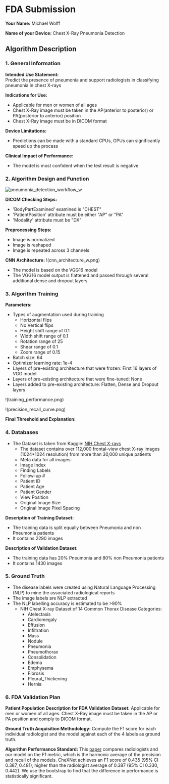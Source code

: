 # FDA  Submission

**Your Name:** 
Michael Wolff

**Name of your Device:** 
Chest X-Ray Pneumonia Detection

## Algorithm Description 

### 1. General Information

**Intended Use Statement:**  
Predict the presence of pneumonia and support radiologists in classifying pneumonia in chest X-rays

**Indications for Use:** 
- Applicable for men or women of all ages
- Chest X-Ray image must be taken in the AP(anterior to posterior) or PA(posterior to anterior) position
- Chest X-Ray image must be in DICOM format

**Device Limitations:**
- Predictions can be made with a standard CPUs, GPUs can significantly speed up the process

**Clinical Impact of Performance:**
- The model is most confident when the test result is negative

### 2. Algorithm Design and Function

![pneumonia_detection_workflow_w](https://github.com/mikethwolff/Pneumonia-Detection-From-Chest-X-Ray/assets/8941220/1f8d2fc1-068d-4422-a719-7888f0f38146)

**DICOM Checking Steps:**
- 'BodyPartExamined' examined is "CHEST"
- 'PatientPosition' attribute must be either "AP" or "PA"
- 'Modality' attribute must be "DX"

**Preprocessing Steps:**
- Image is normalized
- Image is reshaped
- Image is repeated across 3 channels

**CNN Architecture:**
!(cnn_architecture_w.png)
- The model is based on the VGG16 model
- The VGG16 model output is flattened and passed through several additional dense and dropout layers

### 3. Algorithm Training

**Parameters:**
- Types of augmentation used during training
  - Horizontal flips
  - No Vertical flips
  - Height shift range of 0.1
  - Width shift range of 0.1
  - Rotation range of 25
  - Shear range of 0.1
  - Zoom range of 0.15
- Batch size: 64
- Optimizer learning rate: 1e-4
- Layers of pre-existing architecture that were frozen: First 16 layers of VGG model
- Layers of pre-existing architecture that were fine-tuned: None
- Layers added to pre-existing architecture: Flatten, Dense and Dropout layers

!(training_performance.png)

!(precision_recall_curve.png)

**Final Threshold and Explanation:**

### 4. Databases

- The Dataset is taken from Kaggle: [NIH Chest X-rays](https://www.kaggle.com/datasets/nih-chest-xrays/data)
  - The dataset contains over 112,000 frontal-view chest X-ray images (1024*1024 resolution) from more than 30,000 unique patients
  -  Meta data for all images: 
    - Image Index
    - Finding Labels
    - Follow-up #
    - Patient ID
    - Patient Age
    - Patient Gender
    - View Position
    - Original Image Size
    - Original Image Pixel Spacing

**Description of Training Dataset:** 

- The training data is split equally between Pneumonia and non Pneumonia patients
- It contains 2290 images

**Description of Validation Dataset:** 

- The training data has 20% Pneumonia and 80% non Pneumonia patients
- It contains 1430 images

### 5. Ground Truth

- The disease labels were created using Natural Language Processing (NLP) to mine the associated radiological reports
- The image labels are NLP extracted
- The NLP labelling accuracy is estimated to be >90%
  - NIH Chest X-ray Dataset of 14 Common Thorax Disease Categories:
    - Atelectasis
    - Cardiomegaly
    - Effusion
    - Infiltration
    - Mass
    - Nodule
    - Pneumonia
    - Pneumothorax
    - Consolidation
    - Edema
    - Emphysema
    - Fibrosis
    - Pleural_Thickening
    - Hernia

### 6. FDA Validation Plan

**Patient Population Description for FDA Validation Dataset:**
Applicable for men or women of all ages. Chest X-Ray image must be taken in the AP or PA position and comply to DICOM format.

**Ground Truth Acquisition Methodology:**
Compute the F1 score for each individual radiologist and the model against each of the 4 labels as ground truth.

**Algorithm Performance Standard:**
This [paper](https://arxiv.org/pdf/1711.05225) compares radiologists and our model on the F1 metric, which is the harmonic average of the precision and recall of the models. CheXNet achieves an F1 score of 0.435 (95% CI 0.387, 0.481), higher than the radiologist average of 0.387 (95% CI 0.330, 0.442). We use the bootstrap to find that the difference in performance is statistically significant.
